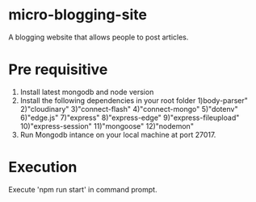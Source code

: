 # micro-blogging-site
A blogging website that allows people to post articles. 
# Pre requisitive 
1) Install latest mongodb and node version
2) Install the following dependencies in your root folder
    1)body-parser"
    2)"cloudinary"
    3)"connect-flash"
    4)"connect-mongo"
    5)"dotenv"
    6)"edge.js"
    7)"express"
    8)"express-edge"
    9)"express-fileupload"
    10)"express-session"
    11)"mongoose"
    12)"nodemon"
3) Run Mongodb intance on your local machine at port 27017.
# Execution
Execute 'npm run start' in command prompt.
